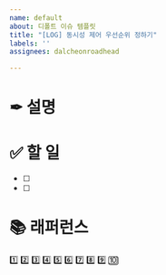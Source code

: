 ```yaml
---
name: default
about: 디폴트 이슈 템플릿
title: "[LOG] 동시성 제어 우선순위 정하기"
labels: ''
assignees: dalcheonroadhead

---
```


# ✒ 설명

<!-- 설명을 작성해 주세요. -->

# ✅ 할 일

- [ ] 
- [ ] 

# 📚 래퍼런스

<!-- 참고한 블로그나 배운점 -->

1️⃣ 2️⃣ 3️⃣ 4️⃣ 5️⃣ 6️⃣ 7️⃣ 8️⃣ 9️⃣ 🔟
